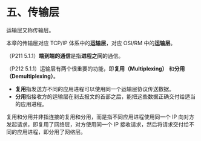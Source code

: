 # 五、传输层

运输层又称传输层。

本章的传输层对应 TCP/IP 体系中的**运输层**，对应 OSI/RM 中的**运输层**。

（P211 5.1.1）**端到端的通信**是指**进程之间**的通信。

（P212 5.1.1）运输层有两个很重要的功能，即**复用（Multiplexing）** 和**分用（Demultiplexing）**。

+ **复用**指发送方不同的应用进程可以使用同一个运输层协议传送数据。
+ **分用**指接收方的运输层在剥去报文的首部之后，能把这些数据正确交付给适当的应用进程。

复用和分用并非指连接的复用和分用，而是指不同应用进程使用同一个 IP 向对方发起请求，即复用了网络层，对方使用同一个 IP 接收请求，然后将请求交付给不同的应用进程，即分用了网络层。